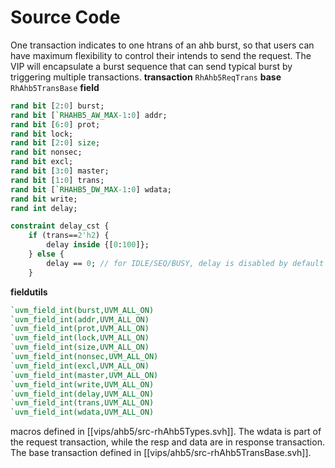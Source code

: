 # Source Code
One transaction indicates to one htrans of an ahb burst, so that users can have maximum flexibility
to control their intends to send the request. The VIP will encapsulate a burst sequence that can
send typical burst by triggering multiple transactions.
**transaction** `RhAhb5ReqTrans`
**base** `RhAhb5TransBase`
**field**
```systemverilog
rand bit [2:0] burst;
rand bit [`RHAHB5_AW_MAX-1:0] addr;
rand bit [6:0] prot;
rand bit lock;
rand bit [2:0] size;
rand bit nonsec;
rand bit excl;
rand bit [3:0] master;
rand bit [1:0] trans;
rand bit [`RHAHB5_DW_MAX-1:0] wdata;
rand bit write;
rand int delay;

constraint delay_cst {
	if (trans==2'h2) {
		delay inside {[0:100]};
	} else {
		delay == 0; // for IDLE/SEQ/BUSY, delay is disabled by default
	}
```
**fieldutils**
```systemverilog
`uvm_field_int(burst,UVM_ALL_ON)
`uvm_field_int(addr,UVM_ALL_ON)
`uvm_field_int(prot,UVM_ALL_ON)
`uvm_field_int(lock,UVM_ALL_ON)
`uvm_field_int(size,UVM_ALL_ON)
`uvm_field_int(nonsec,UVM_ALL_ON)
`uvm_field_int(excl,UVM_ALL_ON)
`uvm_field_int(master,UVM_ALL_ON)
`uvm_field_int(write,UVM_ALL_ON)
`uvm_field_int(delay,UVM_ALL_ON)
`uvm_field_int(trans,UVM_ALL_ON)
`uvm_field_int(wdata,UVM_ALL_ON)
```

macros defined in [[vips/ahb5/src-rhAhb5Types.svh]].
The wdata is part of the request transaction, while the resp and data are in response transaction.
The base transaction defined in [[vips/ahb5/src-rhAhb5TransBase.svh]].
